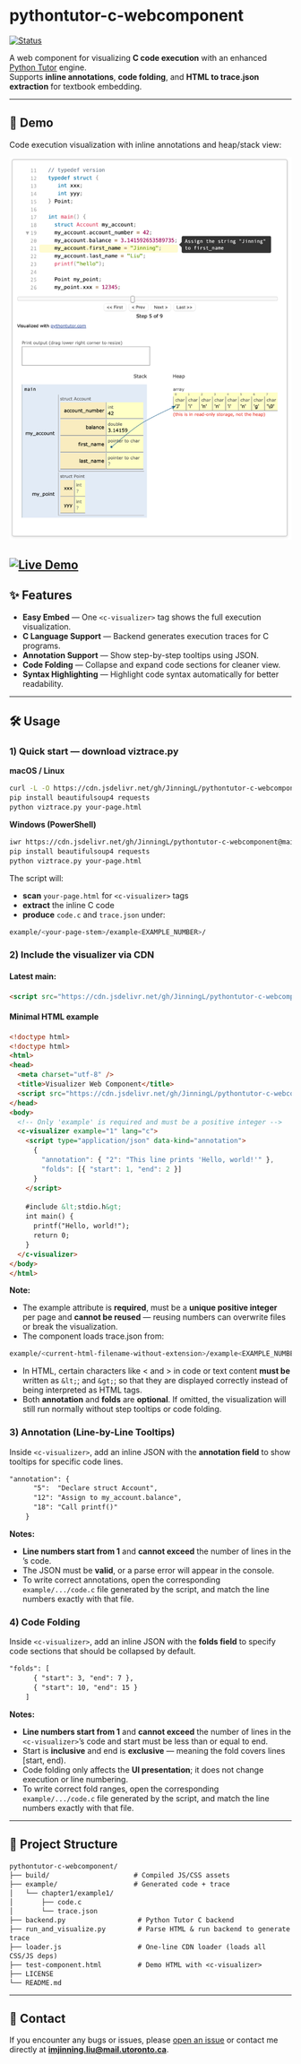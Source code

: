 # pythontutor-c-webcomponent

[![Status](https://img.shields.io/badge/status-work%20in%20progress-yellow)](https://github.com/JinningL/pythontutor-c-webcomponent)

A web component for visualizing **C code execution** with an enhanced [Python Tutor](https://pythontutor.com/) engine.  
Supports **inline annotations**, **code folding**, and **HTML to trace.json extraction** for textbook embedding.

---

## 📸 Demo

Code execution visualization with inline annotations and heap/stack view:


 ![Code Step](docs/demo.png)

[![Live Demo](https://img.shields.io/badge/Demo-Live-blue)](https://JinningL.github.io/pythontutor-c-webcomponent/test-component.html)
---

## ✨ Features

- **Easy Embed** — One `<c-visualizer>` tag shows the full execution visualization.
- **C Language Support** — Backend generates execution traces for C programs.
- **Annotation Support** — Show step-by-step tooltips using JSON.
- **Code Folding** — Collapse and expand code sections for cleaner view.
- **Syntax Highlighting** — Highlight code syntax automatically for better readability.

---
## 🛠 Usage

### 1) Quick start — download viztrace.py
**macOS / Linux**
```bash
curl -L -O https://cdn.jsdelivr.net/gh/JinningL/pythontutor-c-webcomponent@main/viztrace.py
pip install beautifulsoup4 requests
python viztrace.py your-page.html
```

**Windows (PowerShell)**
```bash
iwr https://cdn.jsdelivr.net/gh/JinningL/pythontutor-c-webcomponent@main/viztrace.py -OutFile viztrace.py
pip install beautifulsoup4 requests
python viztrace.py your-page.html
```

The script will:
- **scan** `your-page.html` for `<c-visualizer>` tags
- **extract** the inline C code
- **produce** `code.c` and `trace.json` under:
 ```bash
 example/<your-page-stem>/example<EXAMPLE_NUMBER>/
 ```

### 2) Include the visualizer via CDN

#### **Latest main:**
```html
<script src="https://cdn.jsdelivr.net/gh/JinningL/pythontutor-c-webcomponent@28e1db2/loader.js"></script>
```

#### **Minimal HTML example**
```html
<!doctype html>
<!doctype html>
<html>
<head>
  <meta charset="utf-8" />
  <title>Visualizer Web Component</title>
  <script src="https://cdn.jsdelivr.net/gh/JinningL/pythontutor-c-webcomponent@28e1db2/loader.js"></script>
</head>
<body>
  <!-- Only 'example' is required and must be a positive integer -->
  <c-visualizer example="1" lang="c">
    <script type="application/json" data-kind="annotation">
      {
        "annotation": { "2": "This line prints 'Hello, world!'" },
        "folds": [{ "start": 1, "end": 2 }]
      }
    </script>

    #include &lt;stdio.h&gt;
    int main() {
      printf("Hello, world!");
      return 0;
    }
  </c-visualizer>
</body>
</html>
```

**Note:**  
- The example attribute is **required**, must be a **unique positive integer** per page and **cannot be reused** — reusing numbers can overwrite files or break the visualization.
- The component loads trace.json from:
```bash
example/<current-html-filename-without-extension>/example<EXAMPLE_NUMBER>/trace.json
```
- In HTML, certain characters like < and > in code or text content **must be** written as `&lt;`; and `&gt;`; so that they are displayed correctly instead of being interpreted as HTML tags.
- Both **annotation** and **folds** are **optional**. If omitted, the visualization will still run normally without step tooltips or code folding.

### 3) Annotation (Line-by-Line Tooltips)
Inside `<c-visualizer>`, add an inline JSON with the **annotation field** to show tooltips for specific code lines.
```html
"annotation": {
      "5":  "Declare struct Account",
      "12": "Assign to my_account.balance",
      "18": "Call printf()"   
    }
```
**Notes:**
- **Line numbers start from 1** and **cannot exceed** the number of lines in the <c-visualizer>’s code.
- The JSON must be **valid**, or a parse error will appear in the console.
- To write correct annotations, open the corresponding `example/.../code.c` file generated by the script, and match the line numbers exactly with that file.

### 4) Code Folding
Inside `<c-visualizer>`, add an inline JSON with the **folds field** to specify code sections that should be collapsed by default.
```html
"folds": [
      { "start": 3, "end": 7 },
      { "start": 10, "end": 15 }
    ]
```
**Notes:**
- **Line numbers start from 1** and **cannot exceed** the number of lines in the `<c-visualizer>`’s code and start must be less than or equal to end.
- Start is **inclusive** and end is **exclusive** — meaning the fold covers lines [start, end).
- Code folding only affects the **UI presentation**; it does not change execution or line numbering.
- To write correct fold ranges, open the corresponding `example/.../code.c` file generated by the script, and match the line numbers exactly with that file.

---
## 📂 Project Structure

```plaintext
pythontutor-c-webcomponent/
├── build/                     # Compiled JS/CSS assets
├── example/                   # Generated code + trace 
│   └── chapter1/example1/
│       ├── code.c
│       └── trace.json
├── backend.py                  # Python Tutor C backend
├── run_and_visualize.py        # Parse HTML & run backend to generate trace
├── loader.js                   # One-line CDN loader (loads all CSS/JS deps)
├── test-component.html         # Demo HTML with <c-visualizer>
├── LICENSE
└── README.md
```
---
## 🐞 Contact

If you encounter any bugs or issues, please [open an issue](https://github.com/JinningL/pythontutor-c-webcomponent/issues) or contact me directly at **imjinning.liu@mail.utoronto.ca**.
